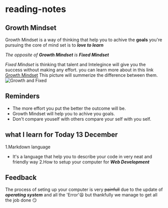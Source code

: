 # reading-notes
## Growth Mindset 
Growth Mindset is a way of thinking that help you to achive the **goals** you're pursuing
the core of mind set is to _**love to learn**_

_The opposite of **Growth Mindset** is **Fixed Mindset**_
 
 _Fixed Mindset_ is thinking that talent and Intelegince will give you the success without making any effort.
 you can learn more about in this link [Growth Mindset](https://canvas.instructure.com/courses/2471930/discussion_topics/10337144?module_item_id=40208712)
 This picture will summerize the difference between them.
 ![Growth and Fixed](https://3kllhk1ibq34qk6sp3bhtox1-wpengine.netdna-ssl.com/wp-content/uploads/NewGrowthMindset2.png)
 
 
 ## Reminders
 * The more effort you put the better the outcome will be.
 * Growth Mindset will help you to achive you goals.
 * Don't compare youself with others compare your self with you self.
 
 ## what I learn for Today 13 December
 1.Markdown language
   - It's a language that help you to describe your code in very neat and friendly way
 2.How to setup your computer for ***Web Development***
 
 ## Feedback
 The process of seting up your computer is very ~~painfull~~ due to the update of _**operating system**_
 and all the 'Error':tired_face: but thankfully we manage to get all the job done :smirk:
